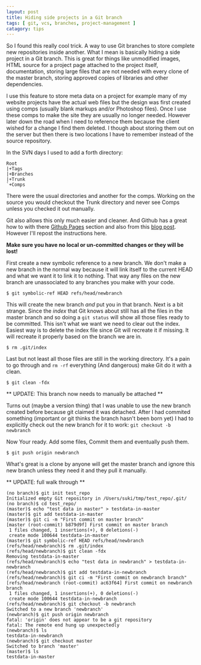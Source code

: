 ```yaml
---
layout: post
title: Hiding side projects in a Git branch
tags: [ git, vcs, branches, project-management ]
catagory: tips
---
```

So I found this really cool trick. A way to use Git branches to store complete
new repositories inside another. What I mean is basically hiding a side
project in a Git branch. This is great for things like unmodified images, HTML
source for a project page attached to the project itself, documentation,
storing large files that are not needed with every clone of the master branch,
storing approved copies of libraries and other dependencies.

I use this feature to store meta data on a project for example many of my
website projects have the actual web files but the design was first created
using comps (usually blank markups and/or Photoshop files). Once I use these
comps to make the site they are usually no longer needed. However later down
the road when I need to reference them because the client wished for a change
I find them deleted. I though about storing them out on the server but then
there is two locations I have to remember instead of the source repository.

In the SVN days I used to add a forth directory:

    Root
    |+Tags
    |+Branches
    |+Trunk
    `+Comps

There were the usual directories and another for the comps. Working on the
source you would checkout the Trunk directory and never see Comps unless you
checked it out manually.

Git also allows this only much easier and cleaner. And Github has a great how to
with there [Github Pages][1] section and also from this [blog post][2].
However I'll repost the instructions here.

__Make sure you have no local or un-committed changes or they will be lost!__

First create a new symbolic reference to a new branch. We don't make a new
branch in the normal way because it will link itself to the current HEAD and
what we want it to link it to nothing. That way any files on the new branch
are unassociated to any branches you make with your code.

    $ git symbolic-ref HEAD refs/head/newbranch

This will create the new branch _and_ put you in that branch. Next is a bit
strange. Since the _index_ that Git knows about still has all the files in
the master branch and so doing a `git status` will show all those files ready
to be committed. This isn't what we want we need to clear out the index.
Easiest way is to delete the index file since Git will recreate it if missing.
It will recreate it properly based on the branch we are in.

    $ rm .git/index

Last but not least all those files are still in the working directory. It's a
pain to go through and `rm -rf` everything (And dangerous) make Git do it with
a clean.

    $ git clean -fdx

** UPDATE: This branch now needs to manually be attached **

Turns out (maybe a version thing) that I was unable to use the new branch
created before because git claimed it was detached. After I had commited
something (important or git thinks the branch hasn't been born yet) I had to
explicitly check out the new branch for it to work:
`git checkout -b newbranch`

Now Your ready. Add some files, Commit them and eventually push them.

    $ git push origin newbranch

What's great is a clone by anyone will get the master branch and ignore this
new branch unless they need it and they pull it manually.

** UPDATE: full walk through **

    (no branch)$ git init test_repo
    Initialized empty Git repository in /Users/suki/tmp/test_repo/.git/
    (no branch)$ cd test_repo/
    (master)$ echo "test data in master" > testdata-in-master
    (master)$ git add testdata-in-master
    (master)$ git ci -m "First commit on master branch"
    [master (root-commit) b879d9f] First commit on master branch
     1 files changed, 1 insertions(+), 0 deletions(-)
     create mode 100644 testdata-in-master
    (master)$ git symbolic-ref HEAD refs/head/newbranch
    (refs/head/newbranch)$ rm .git/index
    (refs/head/newbranch)$ git clean -fdx
    Removing testdata-in-master
    (refs/head/newbranch)$ echo "test data in newbranch" > testdata-in-newbranch
    (refs/head/newbranch)$ git add testdata-in-newbranch
    (refs/head/newbranch)$ git ci -m "First commit on newbranch branch"
    [refs/head/newbranch (root-commit) ac63f64] First commit on newbranch branch
     1 files changed, 1 insertions(+), 0 deletions(-)
     create mode 100644 testdata-in-newbranch
    (refs/head/newbranch)$ git checkout -b newbranch
    Switched to a new branch 'newbranch'
    (newbranch)$ git push origin newbranch
    fatal: 'origin' does not appear to be a git repository
    fatal: The remote end hung up unexpectedly
    (newbranch)$ ls
    testdata-in-newbranch
    (newbranch)$ git checkout master
    Switched to branch 'master'
    (master)$ ls
    testdata-in-master

[1]: http://pages.github.com/
[2]: http://madduck.net/blog/2007.07.11:creating-a-git-branch-without-ancestry/
